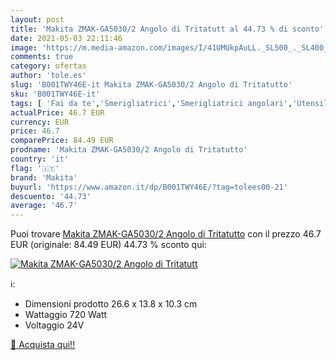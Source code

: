 ```yaml
---
layout: post
title: 'Makita ZMAK-GA5030/2 Angolo di Tritatutt al 44.73 % di sconto'
date: 2021-05-03 22:11:46
image: 'https://m.media-amazon.com/images/I/41UMUkpAuLL._SL500_._SL400_.jpg'
comments: true
category: ofertas
author: 'tole.es'
slug: 'B001TWY46E-it Makita ZMAK-GA5030/2 Angolo di Tritatutto'
sku: 'B001TWY46E-it'
tags: [ 'Fai da te','Smerigliatrici','Smerigliatrici angolari','Utensili elettrici','Utensili elettrici e a mano','makita', ]
actualPrice: 46.7 EUR
currency: EUR
price: 46.7
comparePrice: 84.49 EUR
prodname: 'Makita ZMAK-GA5030/2 Angolo di Tritatutto'
country: 'it'
flag: '🇮🇹'
brand: 'Makita'
buyurl: 'https://www.amazon.it/dp/B001TWY46E/?tag=tolees00-21'
descuento: '44.73'
average: '46.7'
---
```


Puoi trovare [Makita ZMAK-GA5030/2 Angolo di Tritatutto](https://www.amazon.it/dp/B001TWY46E/?tag=tolees00-21) con il prezzo 46.7 EUR (originale: 84.49 EUR) 44.73 % sconto qui:

[![Makita ZMAK-GA5030/2 Angolo di Tritatutt](https://m.media-amazon.com/images/I/41UMUkpAuLL._SL500_._SL400_.jpg)](https://www.amazon.it/dp/B001TWY46E/?tag=tolees00-21)

ℹ️:

- Dimensioni prodotto 26.6 x 13.8 x 10.3 cm
- Wattaggio 720 Watt
- Voltaggio 24V

[🛒 Acquista qui!!](https://www.amazon.it/dp/B001TWY46E/?tag=tolees00-21)

